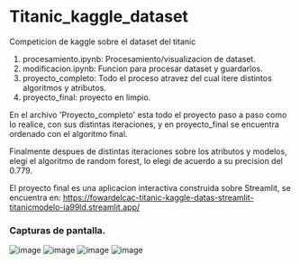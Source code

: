 # Titanic_kaggle_dataset
Competicion de kaggle sobre el dataset del titanic

1) procesamiento.ipynb: Procesamiento/visualizacion de dataset.
2) modificacion.ipynb: Funcion para procesar dataset y guardarlos.
3) proyecto_completo: Todo el proceso atravez del cual itere distintos algoritmos y atributos.
4) proyecto_final: proyecto en limpio.


En el archivo 'Proyecto_completo' esta todo el proyecto paso a paso como lo realice, con sus distintas iteraciones, y en proyecto_final se encuentra ordenado con el algoritmo final.

Finalmente despues de distintas iteraciones sobre los atributos y modelos, elegi el algoritmo de random forest, lo elegi de acuerdo a su precision del 0.779.

El proyecto final es una aplicacion interactiva construida sobre Streamlit, se encuentra en:
https://fowardelcac-titanic-kaggle-datas-streamlit-titanicmodelo-ia99ld.streamlit.app/

### Capturas de pantalla.
![image](https://user-images.githubusercontent.com/70445613/229177873-9ad4db00-73b0-45d8-885f-f47d49130c6a.png)
![image](https://user-images.githubusercontent.com/70445613/229177943-17c2137b-658d-4427-bdfe-648db38371a5.png)
![image](https://user-images.githubusercontent.com/70445613/229177981-8de539dd-b6c6-4c71-b51a-d6bbcae6f1ca.png)
![image](https://user-images.githubusercontent.com/70445613/229178022-5dd9edd2-df7b-493a-9d23-af0beee626a7.png)
